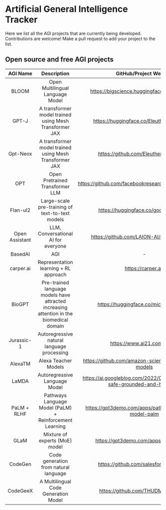 # Artificial General Intelligence Tracker

Here we list all the AGI projects that are currently being developed.  
Contributions are welcome! Make a pull request to add your project to the list.

## Open source and free AGI projects

|    AGI Name    |                                       Description                                        |                            GitHub/Project Website                             |                    Live Demo                     |  Company   |
| :------------: | :--------------------------------------------------------------------------------------: | :---------------------------------------------------------------------------: | :----------------------------------------------: | :--------: |
|     BLOOM      |                             Open Multilingual Language Model                             |                <https://bigscience.huggingface.co/blog/bloom>                 |    <https://huggingface.co/bigscience/bloom>     | bigscience |
|     GPT-J      |                  A transformer model trained using Mesh Transformer JAX                  |                 <https://huggingface.co/EleutherAI/gpt-j-6B>                  |   <https://huggingface.co/EleutherAI/gpt-j-6B>   | EleutherAI |
|    Gpt-Neox    |                  A transformer model trained using Mesh Transformer JAX                  |                   <https://github.com/EleutherAI/gpt-neox>                    | <https://huggingface.co/EleutherAI/gpt-neox-20b> | EleutherAI |
|      OPT       |                             Open Pretrained Transformer LLM                              |            <https://github.com/facebookresearch/metaseq/tree/main>            |              <https://opt.alpa.ai/>              |  Facebook  |
|    Flan-ul2    |                     Large-scale pre-training of text-to-text models                      |                   <https://huggingface.co/google/flan-ul2>                    |     <https://huggingface.co/google/flan-ul2>     |   Google   |
| Open Assistant |                           LLM, Conversational AI for everyone                            |                 <https://github.com/LAION-AI/Open-Assistant>                  |                        -                         |   LAION    |
|    BasedAI     |                                           AGI                                            |                                       -                                       |                        -                         | Elon Mask  |
|   carper.ai    |                          Representation learning + RL approach                           |                             <https://carper.ai/>                              |                        -                         | Carper.ai  |
|     BioGPT     | Pre-trained language models have attracted increasing attention in the biomedical domain |                   <https://huggingface.co/microsoft/biogpt>                   |    <https://huggingface.co/microsoft/biogpt>     | Microsoft  |
|   Jurassic-1   |                        Autoregressive natural language processing                        |                         <https://www.ai21.com/studio>                         |          <https://www.ai21.com/studio>           |    AI21    |
|    AlexaTM     |                                   Alexa Teacher Models                                   |           <https://github.com/amazon-science/alexa-teacher-models>            |                        -                         |   Amazon   |
|     LaMDA      |                              Autoregressive Language Model                               | <https://ai.googleblog.com/2022/01/lamda-towards-safe-grounded-and-high.html> |                        -                         |   Google   |
|  PaLM + RLHF   |                 Pathways Language Model (PaLM) + Reinforcement Learning                  |           <https://gpt3demo.com/apps/pathways-language-model-palm>            |                        -                         |   Google   |
|      GLaM      |                              Mixture of experts (MoE) model                              |                    <https://gpt3demo.com/apps/google-glam>                    |                        -                         |   Google   |
|    CodeGen     |                          Code generation from natural language                           |                    <https://github.com/salesforce/CodeGen>                    |                        -                         | Salesforce |
|    CodeGeeX    |                           A Multilingual Code Generation Model                           |                      <https://github.com/THUDM/CodeGeeX>                      |  <https://huggingface.co/spaces/THUDM/CodeGeeX>  |   THUDM    |
